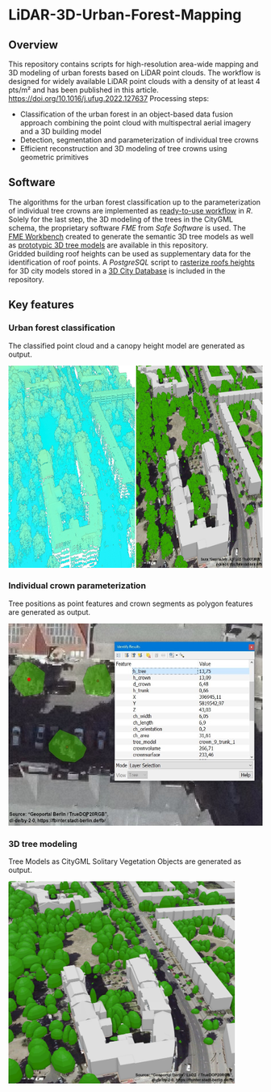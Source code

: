 # LiDAR-3D-Urban-Forest-Mapping

## Overview
This repository contains scripts for high-resolution area-wide mapping and 3D modeling of urban forests based on LiDAR point clouds. 
The workflow is designed for widely available LiDAR point clouds with a density of at least 4 pts/m² and has been published in this article.
https://doi.org/10.1016/j.ufug.2022.127637
Processing steps: 

* Classification of the urban forest in an object-based data fusion approach combining the point cloud with multispectral aerial imagery and a 3D building model
* Detection, segmentation and parameterization of individual tree crowns 
* Efficient reconstruction and 3D modeling of tree crowns using geometric primitives

## Software 
The algorithms for the urban forest classification up to the parameterization of individual tree crowns are implemented as [ready-to-use workflow](/src/R/workflow_markdown.Rmd) in *R*.  
Solely for the last step, the 3D modeling of the trees in the CityGML schema, the proprietary software *FME* from *Safe Software* is used. The [FME Workbench](/src/fme_workbench/Create_3D_Tree_Models_geojson2citygml.fmw) created to generate the semantic 3D tree models as well as [prototypic 3D tree models](/data/tree_prototypes) are available in this repository.  
Gridded building roof heights can be used as supplementary data for the identification of roof points. A *PostgreSQL* script to [rasterize roofs heights](/src/postgresql/3DCityDB_rasterize_lod2_roof_heights.pgsql) for 3D city models stored in a [3D City Database](https://www.3dcitydb.org/3dcitydb/) is included in the repository.


## Key features
### Urban forest classification
The classified point cloud and a canopy height model are generated as output.

<img src="images/classification.jpg" height="400">

### Individual crown parameterization
Tree positions as point features and crown segments as polygon features are generated as output.

<img src="images/parameterization.jpg" height="400">

### 3D tree modeling
Tree Models as CityGML Solitary Vegetation Objects are generated as output.

<img src="images/modeling.jpg" height="400">
